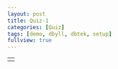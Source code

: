 ```yaml
---
layout: post
title: Quiz-1
categories: [Quiz]
tags: [demo, dbyll, dbtek, setup]
fullview: true
---
```


<!DOCTYPE html>
<html>
<head>
<title>Javascript PC Emulator</title>
<style>
.term {
    font-family: courier,fixed,swiss,monospace,sans-serif;
    font-size: 14px;
    color: #f0f0f0;
    background: #000000;
}

.termReverse {
    color: #000000;
    background: #00ff00;
}
#note {
    font-size: 12px;
}
#copyright {
    font-size: 10px;
}
#clipboard {
    font-size: 12px;
}
</style>
</head>
<body onload="start()">
<table border="0">
<tr valign="top"><td>
<script type="text/javascript" src="http://bellard.org/jslinux/utils.js"></script>
<script type="text/javascript" src="http://bellard.org/jslinux/term.js"></script>
<script type="text/javascript" src="http://bellard.org/jslinux/cpux86.js"></script>
<script type="text/javascript" src="http://bellard.org/jslinux/jslinux.js"></script>

</table>
</body>
</html>




